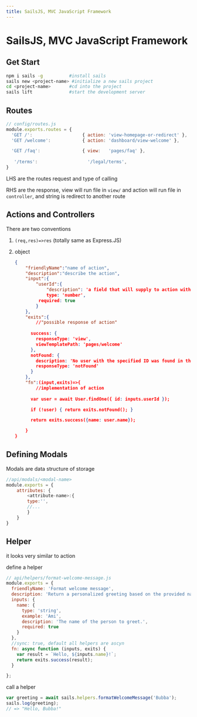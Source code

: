 ```yaml
---
title: SailsJS, MVC JavaScript Framework
---
```


# SailsJS, MVC JavaScript Framework

## Get Start

```bash
npm i sails -g			#install sails
sails new <project-name> #initialize a new sails project
cd <project-name>		#cd into the project
sails lift			    #start the development server
```

## Routes

```js
// config/routes.js
module.exports.routes = {
  'GET /':                   { action: 'view-homepage-or-redirect' },
  'GET /welcome':            { action: 'dashboard/view-welcome' },

  'GET /faq':                { view:   'pages/faq' },
    
   '/terms':                   '/legal/terms',
}
```

LHS are the routes request and type of calling

RHS are the response, view will run file in `view/` and action will run file in `controller`, and string is redirect to another route

## Actions and Controllers

There are two conventions

1. `(req,res)=>res` (totally same as Express.JS)

2. object

   ```json
   {
       "friendlyName":"name of action",
       "description":"describe the action",
       "input":{
           "userId":{
               "description": 'a field that will supply to action with validation',
               type: 'number',
           	required: true
           }
       },
       "exits":{
           //"possible response of action"
           
         success: {
           responseType: 'view',
           viewTemplatePath: 'pages/welcome'
         },
         notFound: {
           description: 'No user with the specified ID was found in the database.',
           responseType: 'notFound'
         }
       },
       "fn":(input,exits)=>{
           //implementation of action
           
         var user = await User.findOne({ id: inputs.userId });
   
         if (!user) { return exits.notFound(); }
   
         return exits.success({name: user.name});
   
       }
   }
   ```

   

## Defining Modals

Modals are data structure of storage

```js
//api/modals/<modal-name>
module.exports = {
    attributes: {
        <attribute-name>:{
        type:'',
		//...
    	}
    }
}
```

## Helper

it looks very similar to action

define a helper

```js
// api/helpers/format-welcome-message.js
module.exports = {
  friendlyName: 'Format welcome message',
  description: 'Return a personalized greeting based on the provided name.',
  inputs: {
    name: {
      type: 'string',
      example: 'Ami',
      description: 'The name of the person to greet.',
      required: true
    }
  },
  //sync: true, default all helpers are ascyn
  fn: async function (inputs, exits) {
    var result = `Hello, ${inputs.name}!`;
    return exits.success(result);
  }

};
```

call a helper

```js
var greeting = await sails.helpers.formatWelcomeMessage('Bubba');
sails.log(greeting);
// => "Hello, Bubba!"
```

